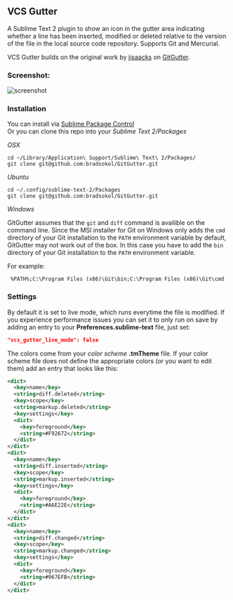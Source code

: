 ## VCS Gutter

A Sublime Text 2 plugin to show an icon in the gutter area indicating whether a line has been inserted, modified or deleted relative to the version of the file in the local source
code repository. Supports Git and Mercurial.

VCS Gutter builds on the original work by [jisaacks](https://github.com/jisaacks)
on [GitGutter](https://github.com/jisaacks/GitGutter).

### Screenshot:

![screenshot](https://raw.github.com/bradsokol/GitGutter/master/screenshot.png)

### Installation

You can install via [Sublime Package Control](http://wbond.net/sublime_packages/package_control)  
Or you can clone this repo into your *Sublime Text 2/Packages*

*OSX*
```shell
cd ~/Library/Application\ Support/Sublime\ Text\ 2/Packages/
git clone git@github.com:bradsokol/GitGutter.git
```

*Ubuntu*
```shell
cd ~/.config/sublime-text-2/Packages
git clone git@github.com:bradsokol/GitGutter.git
```

*Windows*

GitGutter assumes that the `git` and `diff` command is availible on the command line. Since the MSI installer for Git on Windows only adds the `cmd` directory of your Git installation to the `PATH` environment variable by default, GitGutter may not work out of the box. In this case you have to add the `bin` directory of your Git installation to the `PATH` environment variable.

For example:
```dos
 %PATH%;C:\Program Files (x86)\Git\bin;C:\Program Files (x86)\Git\cmd
```

### Settings

By default it is set to live mode, which runs everytime the file is modified. If you experience performance issues you can set it to only run on save by adding an entry to your **Preferences.sublime-text** file, just set:

```json
"vcs_gutter_live_mode": false
```

The colors come from your *color scheme* **.tmTheme** file. If your color scheme file does not define the appropriate colors (or you want to edit them) add an entry that looks like this:

```xml
<dict>
  <key>name</key>
  <string>diff.deleted</string>
  <key>scope</key>
  <string>markup.deleted</string>
  <key>settings</key>
  <dict>
    <key>foreground</key>
    <string>#F92672</string>
  </dict>
</dict>
<dict>
  <key>name</key>
  <string>diff.inserted</string>
  <key>scope</key>
  <string>markup.inserted</string>
  <key>settings</key>
  <dict>
    <key>foreground</key>
    <string>#A6E22E</string>
  </dict>
</dict>
<dict>
  <key>name</key>
  <string>diff.changed</string>
  <key>scope</key>
  <string>markup.changed</string>
  <key>settings</key>
  <dict>
    <key>foreground</key>
    <string>#967EFB</string>
  </dict>
</dict>
```


